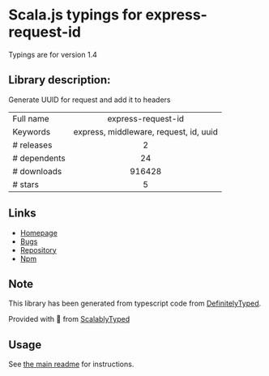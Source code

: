 
# Scala.js typings for express-request-id

Typings are for version 1.4

## Library description:
Generate UUID for request and add it to headers

|                    |                 |
| ------------------ | :-------------: |
| Full name          | express-request-id |
| Keywords           | express, middleware, request, id, uuid |
| # releases         | 2 |
| # dependents       | 24 |
| # downloads        | 916428 |
| # stars            | 5 |

## Links
- [Homepage](https://github.com/floatdrop/express-request-id)
- [Bugs](https://github.com/floatdrop/express-request-id/issues)
- [Repository](https://github.com/floatdrop/express-request-id)
- [Npm](https://www.npmjs.com/package/express-request-id)
    


## Note
This library has been generated from typescript code from [DefinitelyTyped](https://definitelytyped.org).

Provided with :purple_heart: from [ScalablyTyped](https://github.com/oyvindberg/ScalablyTyped)

## Usage
See [the main readme](../../readme.md) for instructions.


